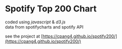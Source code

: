 # Spotify Top 200 Chart
coded using _javascript_ & _d3.js_   
data from spotifycharts and spotify API   

see the project at [https://cpang4.github.io/spotify200/](https://cpang4.github.io/spotify200/)
